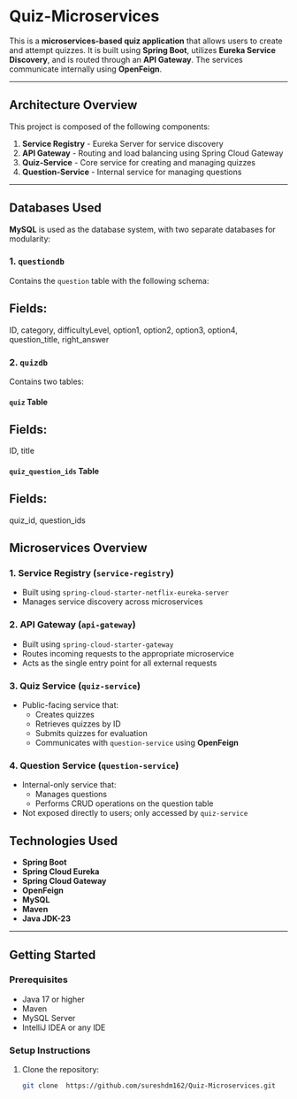 # Quiz-Microservices

This is a **microservices-based quiz application** that allows users to create and attempt quizzes. It is built using **Spring Boot**, utilizes **Eureka Service Discovery**, and is routed through an **API Gateway**. The services communicate internally using **OpenFeign**.

---

##  Architecture Overview

This project is composed of the following components:

1. **Service Registry** - Eureka Server for service discovery
2. **API Gateway** - Routing and load balancing using Spring Cloud Gateway
3. **Quiz-Service** - Core service for creating and managing quizzes
4. **Question-Service** - Internal service for managing questions

---

##  Databases Used

**MySQL** is used as the database system, with two separate databases for modularity:

### 1. `questiondb`
Contains the `question` table with the following schema:

Fields:
------------------------------------------------------------------------
ID, category, difficultyLevel, option1, option2, option3, option4,  question_title, right_answer

### 2. `quizdb`
Contains two tables:

#### `quiz` Table
Fields:
------------------------------------------------------------------------
ID, title

#### `quiz_question_ids` Table
Fields:
------------------------------------------------------------------------
quiz_id, question_ids


##  Microservices Overview

### 1. Service Registry (`service-registry`)
- Built using `spring-cloud-starter-netflix-eureka-server`
- Manages service discovery across microservices

### 2. API Gateway (`api-gateway`)
- Built using `spring-cloud-starter-gateway`
- Routes incoming requests to the appropriate microservice
- Acts as the single entry point for all external requests

### 3. Quiz Service (`quiz-service`)
- Public-facing service that:
  - Creates quizzes
  - Retrieves quizzes by ID
  - Submits quizzes for evaluation
  - Communicates with `question-service` using **OpenFeign**

### 4. Question Service (`question-service`)
- Internal-only service that:
  - Manages questions
  - Performs CRUD operations on the question table
- Not exposed directly to users; only accessed by `quiz-service`





##  Technologies Used

- **Spring Boot**
- **Spring Cloud Eureka**
- **Spring Cloud Gateway**
- **OpenFeign**
- **MySQL**
- **Maven**
- **Java JDK-23**

---


##  Getting Started

### Prerequisites
- Java 17 or higher
- Maven
- MySQL Server
- IntelliJ IDEA or any IDE

### Setup Instructions
1. Clone the repository:
   ```bash
   git clone  https://github.com/sureshdm162/Quiz-Microservices.git
